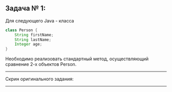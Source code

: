 
## Задача № 1:

Для следующего Java - класса
```java
class Person {
    String firstName;
    String lastName;
    Integer age;
}
```
Необходимо реализовать стандартный метод, осуществляющий сравнение 2-х объектов Person.

---
Скрин оригинального задания:

---
